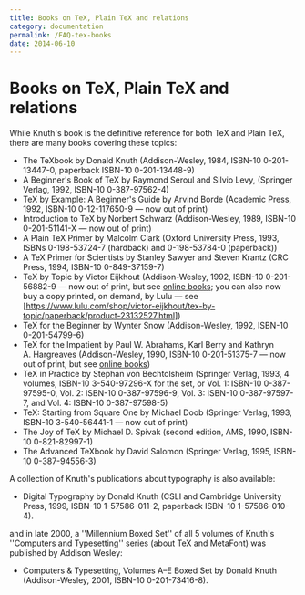 ```yaml
---
title: Books on TeX, Plain TeX and relations
category: documentation
permalink: /FAQ-tex-books
date: 2014-06-10
---
```


# Books on TeX, Plain TeX and relations

While Knuth's book is the definitive reference for both TeX and
Plain TeX, there are many books covering these topics:

- The TeXbook by Donald Knuth (Addison-Wesley, 1984,
  ISBN-10 0-201-13447-0, paperback ISBN-10 0-201-13448-9)
- A Beginner's Book of TeX by Raymond Seroul and Silvio Levy,
  (Springer Verlag, 1992, ISBN-10 0-387-97562-4)
- TeX by Example: A Beginner's Guide by Arvind Borde 
  (Academic Press, 1992, ISBN-10 0-12-117650-9&nbsp;&mdash; now out of print)
- Introduction to TeX by Norbert Schwarz (Addison-Wesley,
  1989, ISBN-10 0-201-51141-X&nbsp;&mdash; now out of print)
- A Plain TeX Primer by Malcolm Clark (Oxford University
  Press, 1993, ISBNs&nbsp;0-198-53724-7 (hardback) and&nbsp;0-198-53784-0
  (paperback))
- A TeX Primer for Scientists by Stanley Sawyer and Steven
  Krantz (CRC Press, 1994, ISBN-10 0-849-37159-7)
- TeX by Topic by Victor Eijkhout (Addison-Wesley, 1992,
  ISBN-10 0-201-56882-9&nbsp;&mdash; now out of print, but see
  [online books](/FAQ-ol-books); you can also now buy a copy
  printed, on demand, by Lulu&nbsp;&mdash; see
  [https://www.lulu.com/shop/victor-eijkhout/tex-by-topic/paperback/product-23132527.html])
- TeX for the Beginner by Wynter Snow (Addison-Wesley, 1992,
  ISBN-10 0-201-54799-6)
- TeX for the Impatient by Paul W.&nbsp;Abrahams, Karl Berry and
  Kathryn A.&nbsp;Hargreaves (Addison-Wesley, 1990,
  ISBN-10 0-201-51375-7&nbsp;&mdash; now out of print, but see
  [online books](/FAQ-ol-books))
- TeX in Practice by Stephan von Bechtolsheim (Springer
  Verlag, 1993, 4 volumes, ISBN-10 3-540-97296-X for the set, or
  Vol.&nbsp;1: ISBN-10 0-387-97595-0, 
  Vol.&nbsp;2: ISBN-10 0-387-97596-9, 
  Vol.&nbsp;3: ISBN-10 0-387-97597-7, and 
  Vol.&nbsp;4: ISBN-10 0-387-97598-5)
- TeX: Starting from Square One
  by Michael Doob (Springer
  Verlag, 1993, ISBN-10 3-540-56441-1&nbsp;&mdash; now out of print)
- The Joy of TeX by Michael D.&nbsp;Spivak (second edition,
  AMS, 1990, ISBN-10 0-821-82997-1)
- The Advanced TeXbook by David Salomon (Springer Verlag, 1995,
  ISBN-10 0-387-94556-3)

A collection of Knuth's publications about typography is also available:

- Digital Typography by Donald Knuth (CSLI and Cambridge
  University Press, 1999, ISBN-10 1-57586-011-2, paperback
  ISBN-10 1-57586-010-4).

and in late 2000, a ''Millennium Boxed Set'' of all
5 volumes of Knuth's ''Computers and Typesetting'' series (about
TeX and MetaFont) was published by Addison Wesley:

- Computers & Typesetting, Volumes A&ndash;E Boxed Set by Donald Knuth
  (Addison-Wesley, 2001, ISBN-10 0-201-73416-8).

